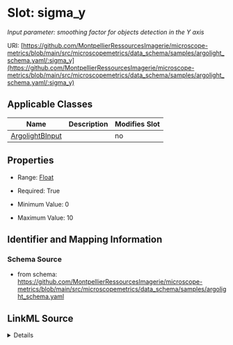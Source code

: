 # Slot: sigma_y


_Input parameter: smoothing factor for objects detection in the Y axis_



URI: [https://github.com/MontpellierRessourcesImagerie/microscope-metrics/blob/main/src/microscopemetrics/data_schema/samples/argolight_schema.yaml/:sigma_y](https://github.com/MontpellierRessourcesImagerie/microscope-metrics/blob/main/src/microscopemetrics/data_schema/samples/argolight_schema.yaml/:sigma_y)



<!-- no inheritance hierarchy -->




## Applicable Classes

| Name | Description | Modifies Slot |
| --- | --- | --- |
[ArgolightBInput](ArgolightBInput.md) |  |  no  |







## Properties

* Range: [Float](Float.md)

* Required: True

* Minimum Value: 0

* Maximum Value: 10





## Identifier and Mapping Information







### Schema Source


* from schema: https://github.com/MontpellierRessourcesImagerie/microscope-metrics/blob/main/src/microscopemetrics/data_schema/samples/argolight_schema.yaml




## LinkML Source

<details>
```yaml
name: sigma_y
description: 'Input parameter: smoothing factor for objects detection in the Y axis'
from_schema: https://github.com/MontpellierRessourcesImagerie/microscope-metrics/blob/main/src/microscopemetrics/data_schema/samples/argolight_schema.yaml
rank: 1000
multivalued: false
ifabsent: float(3.0)
alias: sigma_y
domain_of:
- ArgolightBInput
range: float
required: true
minimum_value: 0
maximum_value: 10

```
</details>